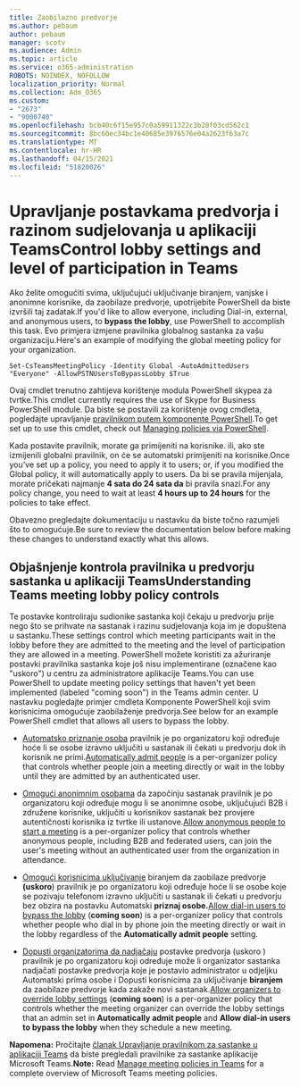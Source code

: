 ```yaml
---
title: Zaobilazno predvorje
ms.author: pebaum
author: pebaum
manager: scotv
ms.audience: Admin
ms.topic: article
ms.service: o365-administration
ROBOTS: NOINDEX, NOFOLLOW
localization_priority: Normal
ms.collection: Adm_O365
ms.custom:
- "2673"
- "9000740"
ms.openlocfilehash: bcb40c6f15e957c0a59911322c3b28f03cd562c1
ms.sourcegitcommit: 8bc60ec34bc1e40685e3976576e04a2623f63a7c
ms.translationtype: MT
ms.contentlocale: hr-HR
ms.lasthandoff: 04/15/2021
ms.locfileid: "51820026"
---
```

# <a name="control-lobby-settings-and-level-of-participation-in-teams"></a><span data-ttu-id="7cf7d-102">Upravljanje postavkama predvorja i razinom sudjelovanja u aplikaciji Teams</span><span class="sxs-lookup"><span data-stu-id="7cf7d-102">Control lobby settings and level of participation in Teams</span></span>

<span data-ttu-id="7cf7d-103">Ako želite omogućiti svima, uključujući uključivanje biranjem, vanjske i anonimne korisnike, da zaobilaze predvorje, upotrijebite PowerShell da biste izvršili taj zadatak.</span><span class="sxs-lookup"><span data-stu-id="7cf7d-103">If you'd like to allow everyone, including Dial-in, external, and anonymous users, to **bypass the lobby**, use PowerShell to accomplish this task.</span></span> <span data-ttu-id="7cf7d-104">Evo primjera izmjene pravilnika globalnog sastanka za vašu organizaciju.</span><span class="sxs-lookup"><span data-stu-id="7cf7d-104">Here's an example of modifying the global meeting policy for your organization.</span></span>

`Set-CsTeamsMeetingPolicy -Identity Global -AutoAdmittedUsers "Everyone" -AllowPSTNUsersToBypassLobby $True`

<span data-ttu-id="7cf7d-105">Ovaj cmdlet trenutno zahtijeva korištenje modula PowerShell skypea za tvrtke.</span><span class="sxs-lookup"><span data-stu-id="7cf7d-105">This cmdlet currently requires the use of Skype for Business PowerShell module.</span></span> <span data-ttu-id="7cf7d-106">Da biste se postavili za korištenje ovog cmdleta, pogledajte upravljanje [pravilnikom putem komponente PowerShell](https://docs.microsoft.com/microsoftteams/teams-powershell-overview#managing-policies-via-powershell).</span><span class="sxs-lookup"><span data-stu-id="7cf7d-106">To get set up to use this cmdlet, check out [Managing policies via PowerShell](https://docs.microsoft.com/microsoftteams/teams-powershell-overview#managing-policies-via-powershell).</span></span>

<span data-ttu-id="7cf7d-107">Kada postavite pravilnik, morate ga primijeniti na korisnike. ili, ako ste izmijenili globalni pravilnik, on će se automatski primijeniti na korisnike.</span><span class="sxs-lookup"><span data-stu-id="7cf7d-107">Once you’ve set up a policy, you need to apply it to users; or, if you modified the Global policy, it will automatically apply to users.</span></span> <span data-ttu-id="7cf7d-108">Da bi se pravila mijenjala, morate pričekati najmanje **4 sata do 24 sata da** bi pravila snazi.</span><span class="sxs-lookup"><span data-stu-id="7cf7d-108">For any policy change, you need to wait at least **4 hours up to 24 hours** for the policies to take effect.</span></span> 

<span data-ttu-id="7cf7d-109">Obavezno pregledajte dokumentaciju u nastavku da biste točno razumjeli što to omogućuje.</span><span class="sxs-lookup"><span data-stu-id="7cf7d-109">Be sure to review the documentation below before making these changes to understand exactly what this allows.</span></span>


## <a name="understanding-teams-meeting-lobby-policy-controls"></a><span data-ttu-id="7cf7d-110">Objašnjenje kontrola pravilnika u predvorju sastanka u aplikaciji Teams</span><span class="sxs-lookup"><span data-stu-id="7cf7d-110">Understanding Teams meeting lobby policy controls</span></span>

<span data-ttu-id="7cf7d-111">Te postavke kontroliraju sudionike sastanka koji čekaju u predvorju prije nego što se prihvate na sastanak i razinu sudjelovanja koja im je dopuštena u sastanku.</span><span class="sxs-lookup"><span data-stu-id="7cf7d-111">These settings control which meeting participants wait in the lobby before they are admitted to the meeting and the level of participation they are allowed in a meeting.</span></span> <span data-ttu-id="7cf7d-112">PowerShell možete koristiti za ažuriranje postavki pravilnika sastanka koje još nisu implementirane (označene kao "uskoro") u centru za administratore aplikacije Teams.</span><span class="sxs-lookup"><span data-stu-id="7cf7d-112">You can use PowerShell to update meeting policy settings that haven't yet been implemented (labeled "coming soon") in the Teams admin center.</span></span> <span data-ttu-id="7cf7d-113">U nastavku pogledajte primjer cmdleta Komponente PowerShell koji svim korisnicima omogućuje zaobilaženje predvorja.</span><span class="sxs-lookup"><span data-stu-id="7cf7d-113">See below for an example PowerShell cmdlet that allows all users to bypass the lobby.</span></span>

- <span data-ttu-id="7cf7d-114">[Automatsko priznanje osoba](https://docs.microsoft.com/microsoftteams/meeting-policies-in-teams#automatically-admit-people) pravilnik je po organizatoru koji određuje hoće li se osobe izravno uključiti u sastanak ili čekati u predvorju dok ih korisnik ne primi.</span><span class="sxs-lookup"><span data-stu-id="7cf7d-114">[Automatically admit people](https://docs.microsoft.com/microsoftteams/meeting-policies-in-teams#automatically-admit-people) is a per-organizer policy that controls whether people join a meeting directly or wait in the lobby until they are admitted by an authenticated user.</span></span>

- <span data-ttu-id="7cf7d-115">[Omogući anonimnim osobama](https://docs.microsoft.com/microsoftteams/meeting-policies-in-teams#allow-anonymous-people-to-start-a-meeting) da započinju sastanak pravilnik je po organizatoru koji određuje mogu li se anonimne osobe, uključujući B2B i združene korisnike, uključiti u korisnikov sastanak bez provjere autentičnosti korisnika iz tvrtke ili ustanove.</span><span class="sxs-lookup"><span data-stu-id="7cf7d-115">[Allow anonymous people to start a meeting](https://docs.microsoft.com/microsoftteams/meeting-policies-in-teams#allow-anonymous-people-to-start-a-meeting) is a per-organizer policy that controls whether anonymous people, including B2B and federated users, can join the user's meeting without an authenticated user from the organization in attendance.</span></span>

- <span data-ttu-id="7cf7d-116">[Omogući korisnicima uključivanje](https://docs.microsoft.com/microsoftteams/meeting-policies-in-teams#allow-dial-in-users-to-bypass-the-lobby-coming-soon) biranjem da zaobilaze predvorje **(uskoro**) pravilnik je po organizatoru koji određuje hoće li se osobe koje se pozivaju telefonom izravno uključiti u sastanak ili čekati u predvorju bez obzira na postavku Automatski **priznaj osobe.**</span><span class="sxs-lookup"><span data-stu-id="7cf7d-116">[Allow dial-in users to bypass the lobby](https://docs.microsoft.com/microsoftteams/meeting-policies-in-teams#allow-dial-in-users-to-bypass-the-lobby-coming-soon) (**coming soon**) is a per-organizer policy that controls whether people who dial in by phone join the meeting directly or wait in the lobby regardless of the **Automatically admit people** setting.</span></span>

- <span data-ttu-id="7cf7d-117">[Dopusti organizatorima da nadjačaju](https://docs.microsoft.com/microsoftteams/meeting-policies-in-teams#allow-organizers-to-override-lobby-settings-coming-soon) postavke predvorja (uskoro ) pravilnik je po organizatoru koji  određuje može li organizator sastanka nadjačati postavke predvorja koje je postavio administrator u odjeljku Automatski prima osobe i Dopusti korisnicima za uključivanje **biranjem** da zaobilaze predvorje kada zakaže novi sastanak.</span><span class="sxs-lookup"><span data-stu-id="7cf7d-117">[Allow organizers to override lobby settings](https://docs.microsoft.com/microsoftteams/meeting-policies-in-teams#allow-organizers-to-override-lobby-settings-coming-soon) (**coming soon**) is a per-organizer policy that controls whether the meeting organizer can override the lobby settings that an admin set in **Automatically admit people** and **Allow dial-in users to bypass the lobby** when they schedule a new meeting.</span></span>

<span data-ttu-id="7cf7d-118">**Napomena:** Pročitajte [članak Upravljanje pravilnikom za sastanke u aplikaciji Teams](https://docs.microsoft.com/microsoftteams/meeting-policies-in-teams) da biste pregledali pravilnike za sastanke aplikacije Microsoft Teams.</span><span class="sxs-lookup"><span data-stu-id="7cf7d-118">**Note:** Read [Manage meeting policies in Teams](https://docs.microsoft.com/microsoftteams/meeting-policies-in-teams) for a complete overview of Microsoft Teams meeting policies.</span></span>
